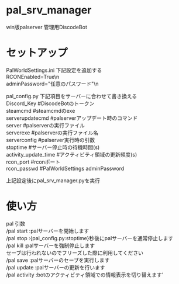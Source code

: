 # pal_srv_manager
win版palserver 管理用DiscodeBot

# セットアップ
PalWorldSettings.ini 下記設定を追加する  
RCONEnabled=True\n  
adminPassword="任意のパスワード"\n  

pal_config.py 下記項目をサーバーに合わせて書き換える  
Discord_Key #DiscodeBotのトークン  
steamcmd #steamcmdのexe  
serverupdatecmd #palserverアップデート時のコマンド  
server #palserverの実行ファイル  
serverexe #palserverの実行ファイル名  
serverconfig #palserver実行時の引数  
stoptime #サーバー停止時の待機時間(s)  
activity_update_time #アクティビティ領域の更新頻度(s)   
rcon_port #rconポート  
rcon_passwd #PalWorldSettings adminPassword  

上記設定後にpal_srv_manager.pyを実行

# 使い方  
pal 引数  
/pal start :palサーバーを開始します  
/pal stop :{pal_config.py:stoptime}秒後にpalサーバーを通常停止します  
/pal kill :palサーバーを強制停止します  
セーブは行われないのでフリーズした際に利用してください  
/pal save :palサーバーのセーブを実行します  
/pal update :palサーバーの更新を行います  
/pal activity :botのアクティビティ領域での情報表示を切り替えます'
